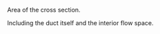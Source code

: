 Area of the cross section.


<!-- comment -->


Including the duct itself and the interior flow space.
